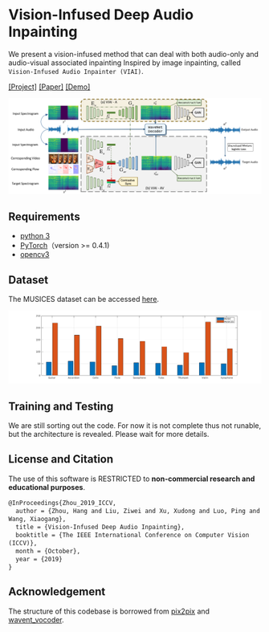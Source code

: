 # Vision-Infused Deep Audio Inpainting

We present a vision-infused method that can deal with both audio-only and audio-visual associated inpainting Inspired by image inpainting, called `Vision-Infused Audio Inpainter (VIAI)`.

[[Project]](https://hangz-nju-cuhk.github.io/projects/AudioInpainting) [[Paper]](https://arxiv.org/abs/1910.10997) [[Demo]](https://www.youtube.com/watch?v=2C8s_YuRRxk)

<img src='./misc/pipeline2.png' width=880>

## Requirements
* [python 3](https://www.python.org/download/releases/3.6/)
* [PyTorch](https://pytorch.org/)（version >= 0.4.1)
* [opencv3](https://opencv.org/releases.html)

## Dataset

The MUSICES dataset can be accessed [here](https://hangz-nju-cuhk.github.io/projects/audio-inpainting/MUSICES.json).

<img src='./misc/datastatistic.png' width=880>

## Training and Testing

We are still sorting out the code. For now it is not complete thus not runable, but the architecture is revealed.
Please wait for more details.


## License and Citation
The use of this software is RESTRICTED to **non-commercial research and educational purposes**.

```
@InProceedings{Zhou_2019_ICCV,
  author = {Zhou, Hang and Liu, Ziwei and Xu, Xudong and Luo, Ping and Wang, Xiaogang},
  title = {Vision-Infused Deep Audio Inpainting},
  booktitle = {The IEEE International Conference on Computer Vision (ICCV)},
  month = {October},
  year = {2019}
} 
```

## Acknowledgement
The structure of this codebase is borrowed from [pix2pix](https://github.com/junyanz/pytorch-CycleGAN-and-pix2pix) and [wavent_vocoder](https://github.com/r9y9/wavenet_vocoder).
